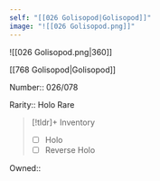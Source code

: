 ```yaml
---
self: "[[026 Golisopod|Golisopod]]"
image: "![[026 Golisopod.png]]"
---
```


![[026 Golisopod.png|360]]

[[768 Golisopod|Golisopod]]

Number:: 026/078

Rarity:: Holo Rare

> [!tldr]+ Inventory
> - [ ] Holo
> - [ ] Reverse Holo

Owned:: 

